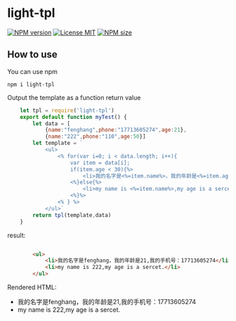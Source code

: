 # light-tpl
[![NPM version](https://img.shields.io/npm/v/light-tpl)](https://www.npmjs.com/package/light-tpl)
[![License MIT](https://img.shields.io/npm/l/light-tpl)](https://github.com/fh332393900/light-tpl/blob/master/LICENSE)
[![NPM size](https://img.shields.io/bundlephobia/min/light-tpl?color=orange)](https://www.npmjs.com/package/light-tpl)


## How to use
You can use npm

    npm i light-tpl
    
Output the template as a function return value
```javascript
    let tpl = require('light-tpl')
    export default function myTest() {
        let data = [
            {name:"fenghang",phone:"17713605274",age:21},
            {name:"222",phone:"110",age:50}]
        let template = `
            <ul>
                <% for(var i=0; i < data.length; i++){
                    var item = data[i];
                    if(item.age < 30){%>
                        <li>我的名字是<%=item.name%>，我的年龄是<%=item.age%>,我的手机号：<%=item.phone%></li>
                    <%}else{%>
                        <li>my name is <%=item.name%>,my age is a sercet.</li>
                    <%}%>
                <% } %>
            </ul>`
        return tpl(template,data)
    }
```
result:
```html

        <ul>  
            <li>我的名字是fenghang，我的年龄是21,我的手机号：17713605274</li>
            <li>my name is 222,my age is a sercet.</li>
        </ul>
```
Rendered HTML:
* 我的名字是fenghang，我的年龄是21,我的手机号：17713605274
* my name is 222,my age is a sercet.
